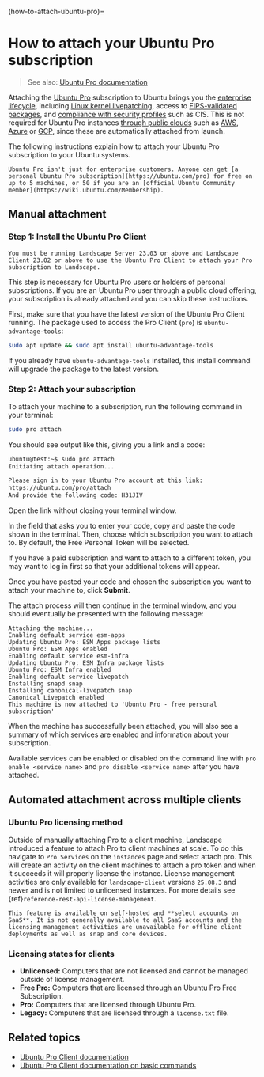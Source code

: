 (how-to-attach-ubuntu-pro)=
# How to attach your Ubuntu Pro subscription

> See also: [Ubuntu Pro documentation](https://documentation.ubuntu.com/pro/)

Attaching the [Ubuntu Pro](https://ubuntu.com/pro) subscription to Ubuntu brings you the [enterprise lifecycle](https://ubuntu.com/about/release-cycle), including [Linux kernel livepatching](https://ubuntu.com/security/livepatch), access to [FIPS-validated packages](https://ubuntu.com/security/fips), and [compliance with security profiles](https://ubuntu.com/security/certifications) such as CIS. This is not required for Ubuntu Pro instances [through public clouds](https://ubuntu.com/public-cloud) such as [AWS](https://ubuntu.com/aws/pro), [Azure](https://ubuntu.com/azure/pro) or [GCP](https://ubuntu.com/gcp/pro), since these are automatically attached from launch.

The following instructions explain how to attach your Ubuntu Pro subscription to your Ubuntu systems.

```{note}
Ubuntu Pro isn't just for enterprise customers. Anyone can get [a personal Ubuntu Pro subscription](https://ubuntu.com/pro) for free on up to 5 machines, or 50 if you are an [official Ubuntu Community member](https://wiki.ubuntu.com/Membership).
```

## Manual attachment

### Step 1: Install the Ubuntu Pro Client

```{note}
You must be running Landscape Server 23.03 or above and Landscape Client 23.02 or above to use the Ubuntu Pro Client to attach your Pro subscription to Landscape.
```

This step is necessary for Ubuntu Pro users or holders of personal subscriptions. If you are an Ubuntu Pro user through a public cloud offering, your subscription is already attached and you can skip these instructions.

First, make sure that you have the latest version of the Ubuntu Pro Client running. The package used to access the Pro Client (`pro`) is `ubuntu-advantage-tools`:

```bash
sudo apt update && sudo apt install ubuntu-advantage-tools
```

If you already have `ubuntu-advantage-tools` installed, this install command will upgrade the package to the latest version.

### Step 2: Attach your subscription

To attach your machine to a subscription, run the following command in your terminal:

```bash
sudo pro attach
```

You should see output like this, giving you a link and a code:

```bash
ubuntu@test:~$ sudo pro attach
Initiating attach operation...

Please sign in to your Ubuntu Pro account at this link:
https://ubuntu.com/pro/attach
And provide the following code: H31JIV
```

Open the link without closing your terminal window.

In the field that asks you to enter your code, copy and paste the code shown in the terminal. Then, choose which subscription you want to attach to. By default, the Free Personal Token will be selected.

If you have a paid subscription and want to attach to a different token, you may want to log in first so that your additional tokens will appear.

Once you have pasted your code and chosen the subscription you want to attach your machine to, click **Submit**.

The attach process will then continue in the terminal window, and you should eventually be presented with the following message:

```
Attaching the machine...
Enabling default service esm-apps
Updating Ubuntu Pro: ESM Apps package lists
Ubuntu Pro: ESM Apps enabled
Enabling default service esm-infra
Updating Ubuntu Pro: ESM Infra package lists
Ubuntu Pro: ESM Infra enabled
Enabling default service livepatch
Installing snapd snap
Installing canonical-livepatch snap
Canonical Livepatch enabled
This machine is now attached to 'Ubuntu Pro - free personal subscription'
```

When the machine has successfully been attached, you will also see a summary of which services are enabled and information about your subscription.

Available services can be enabled or disabled on the command line with `pro enable <service name>` and `pro disable <service name>` after you have attached.

## Automated attachment across multiple clients

### Ubuntu Pro licensing method

Outside of manually attaching Pro to a client machine, Landscape introduced a feature to attach Pro to client machines at scale. To do this navigate to `Pro Services` on the `instances` page and select attach pro. This will create an activity on the client machines to attach a pro token and when it succeeds it will properly license the instance. License management activities are only available for `landscape-client` versions `25.08.3` and newer and is not limited to unlicensed instances. For more details see {ref}`reference-rest-api-license-management`.

```{note}
This feature is available on self-hosted and **select accounts on SaaS**. It is not generally available to all SaaS accounts and the licensing management activities are unavailable for offline client deployments as well as snap and core devices.
```

### Licensing states for clients

- **Unlicensed:** Computers that are not licensed and cannot be managed outside of license management.
- **Free Pro:** Computers that are licensed through an Ubuntu Pro Free Subscription.
- **Pro:** Computers that are licensed through Ubuntu Pro.
- **Legacy:** Computers that are licensed through a `license.txt` file.

## Related topics

- [Ubuntu Pro Client documentation](https://canonical-ubuntu-pro-client.readthedocs-hosted.com/en/latest/)
- [Ubuntu Pro Client documentation on basic commands](https://canonical-ubuntu-pro-client.readthedocs-hosted.com/en/latest/tutorials/basic_commands.html)

